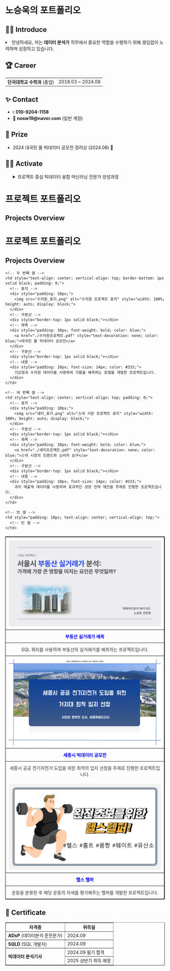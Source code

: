 <h1>노승욱의 포트폴리오</h1>




## 🧑‍💻 Introduce
<p>
<li>안녕하세요, 저는 <strong>데이터 분석가</strong> 직무에서 중요한 역할을 수행하기 위해 끊임없이 노력하며 성장하고 있습니다.</li>
</p>

<ul>
  
</ul>





<div>
  <h2>🏆 Career</h2>
</div>

<table>
  <tr>
  <td><strong>단국대학교 수학과</strong> (졸업)</td>
    <td>2018.03 ~ 2024.08</td>

</table>





<div>
  <h2>✨ Contact</h2>
</div>

<ul>
  <li>📞 <strong>010-9204-1158</strong></li>
  <li>📧 <strong>nosw19@naver.com</strong> (일반 계정)</li>
  
</ul>





<div>
  <h2>🏅 Prize</h2>
</div>

<ul>
  <li>2024 대국민 물 빅데이터 공모전 장려상 (2024.08) 🎉</li>
  
</ul>





<div>
  <h2>🤼‍♂️ Activate</h2>
</div>

<ul>
<details>
  <summary>프로젝트 중심 빅데이터 융합 머신러닝 전문가 양성과정</summary>
    <li><2024.05.09 ~ 2024.11.18></li>
</details>
      
</ul>


# 프로젝트 포트폴리오

## Projects Overview

# 프로젝트 포트폴리오

## Projects Overview

<table style="width: 100%; border-collapse: collapse; margin: 20px 0; table-layout: fixed; border: 1px solid black;">
  <tr>
    <!-- 첫 번째 셀 -->
    <td style="text-align: center; vertical-align: top; border-right: 1px solid black; border-bottom: 1px solid black; padding: 0;">
      <!-- 표지 -->
      <div style="padding: 10px;">
        <img src="SQL_표지.png" alt="SQL 프로젝트 표지" style="width: 100%; height: auto; display: block;">
      </div>
      <!-- 구분선 -->
      <div style="border-top: 1px solid black;"></div>
      <!-- 제목 -->
      <div style="padding: 10px; font-weight: bold; color: blue;">
        <a href="./SQL프로젝트.pdf" style="text-decoration: none; color: blue;">부동산 실거래가 예측</a>
      </div>
      <!-- 구분선 -->
      <div style="border-top: 1px solid black;"></div>
      <!-- 내용 -->
      <div style="padding: 10px; font-size: 14px; color: #333;">
        SQL 쿼리를 사용하여 부동산의 실거래가를 예측하는 프로젝트입니다.
      </div>
    </td>

    <!-- 두 번째 셀 -->
    <td style="text-align: center; vertical-align: top; border-bottom: 1px solid black; padding: 0;">
      <!-- 표지 -->
      <div style="padding: 10px;">
        <img src="수자원_표지.png" alt="수자원 프로젝트 표지" style="width: 100%; height: auto; display: block;">
      </div>
      <!-- 구분선 -->
      <div style="border-top: 1px solid black;"></div>
      <!-- 제목 -->
      <div style="padding: 10px; font-weight: bold; color: blue;">
        <a href="./수자원프로젝트.pdf" style="text-decoration: none; color: blue;">대국민 물 빅데이터 공모전</a>
      </div>
      <!-- 구분선 -->
      <div style="border-top: 1px solid black;"></div>
      <!-- 내용 -->
      <div style="padding: 10px; font-size: 14px; color: #333;">
        기상청과 수자원 데이터를 사용하여 가뭄을 예측하는 모델을 개발한 프로젝트입니다.
      </div>
    </td>
  </tr>
  <tr>
    <!-- 세 번째 셀 -->
    <td style="text-align: center; vertical-align: top; border-right: 1px solid black; padding: 0;">
      <!-- 표지 -->
      <div style="padding: 10px;">
        <img src="세종시_표지.png" alt="세종시 프로젝트 표지" style="width: 100%; height: auto; display: block;">
      </div>
      <!-- 구분선 -->
      <div style="border-top: 1px solid black;"></div>
      <!-- 제목 -->
      <div style="padding: 10px; font-weight: bold; color: blue;">
        <a href="./세종시발표.pdf" style="text-decoration: none; color: blue;">세종시 빅데이터 공모전</a>
      </div>
      <!-- 구분선 -->
      <div style="border-top: 1px solid black;"></div>
      <!-- 내용 -->
      <div style="padding: 10px; font-size: 14px; color: #333;">
        세종시 공공 전기자전거 도입을 위한 최적의 입지 선정을 주제로 진행한 프로젝트입니다.
      </div>
    </td>

    <!-- 네 번째 셀 -->
    <td style="text-align: center; vertical-align: top; padding: 0;">
      <!-- 표지 -->
      <div style="padding: 10px;">
        <img src="세미_표지.png" alt="스낵 시장 프로젝트 표지" style="width: 100%; height: auto; display: block;">
      </div>
      <!-- 구분선 -->
      <div style="border-top: 1px solid black;"></div>
      <!-- 제목 -->
      <div style="padding: 10px; font-weight: bold; color: blue;">
        <a href="./세미프로젝트.pdf" style="text-decoration: none; color: blue;">스낵 시장의 트렌드와 소비자 요구</a>
      </div>
      <!-- 구분선 -->
      <div style="border-top: 1px solid black;"></div>
      <!-- 내용 -->
      <div style="padding: 10px; font-size: 14px; color: #333;">
        과자 매출액 데이터를 사용하여 효과적인 성장 전략 제안을 주제로 진행한 프로젝트입니다.
      </div>
    </td>
  </tr>
  <tr>
    <!-- 다섯 번째 셀 -->
    <td style="text-align: center; vertical-align: top; border-right: 1px solid black; padding: 0;">
      <!-- 표지 -->
      <div style="padding: 10px;">
        <img src="파이널_표지.png" alt="헬스 헬퍼 표지" style="width: 100%; height: auto; display: block;">
      </div>
      <!-- 구분선 -->
      <div style="border-top: 1px solid black;"></div>
      <!-- 제목 -->
      <div style="padding: 10px; font-weight: bold; color: blue;">
        <a href="./파이널프로젝트.pdf" style="text-decoration: none; color: blue;">헬스 헬퍼</a>
      </div>
      <!-- 구분선 -->
      <div style="border-top: 1px solid black;"></div>
      <!-- 내용 -->
      <div style="padding: 10px; font-size: 14px; color: #333;">
        운동을 분류한 후 해당 운동의 자세를 평가해주는 헬퍼를 개발한 프로젝트입니다.
      </div>
    </td>

    <!-- 빈 셀 -->
    <td style="padding: 10px; text-align: center; vertical-align: top;">
      <!-- 빈 셀 -->
    </td>
  </tr>
</table>







<div>
  <h2>📑 Certificate</h2>
</div>

<table border="1">
  <tr>
    <th>자격증</th>
    <th>취득일</th>
  </tr>
  <tr>
    <td><strong>ADsP</strong> (데이터분석 준전문가)</td>
    <td>2024.09 </td>
  </tr>
  <tr>
    <td><strong>SQLD</strong> (SQL 개발자)</td>
    <td>2024.09 </td>
  </tr>
  <tr>
    <td rowspan="2"><strong>빅데이터 분석기사</strong></td>
    <td>2024.09 필기 합격</td>
  </tr>
  <tr>
    <td>2025 상반기 취득 예정</td>
  </tr>
</table>





